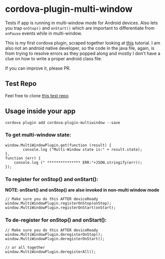 # cordova-plugin-multi-window
Tests if app is running in multi-window mode for Android devices. Also lets you trap `onStop()` and `onStart()` which are important to differentiate
from `onPause` events while in multi-window.

This is my first cordova plugin, scraped together looking at [this](https://medium.com/ionic-and-the-mobile-web/how-to-write-cordova-plugins-864e40025f2) tutorial. I am also not an android native developer, so the code in the java file, again,
is from trying to resolve errors as they popped along and mostly I don't have a clue on how to write a proper android class file.

If you can improve it, please PR. 

## Test Repo
Feel free to clone [this test repo](https://github.com/pliablepixels/is-multiwindow-test)

## Usage inside your app
`cordova plugin add cordova-plugin-multiwindow --save`

### To get multi-window state:

```
window.MultiWindowPlugin.get(function (result) {
        console.log ("Multi-Window state is:" + result.state);
},
function (err) { 
    console.log (" *************** ERR:"+JSON.stringify(err));
});
```

### To register for onStop() and onStart():

**NOTE: onStart() and onStop() are also invoked in non-multi window mode**

```
// Make sure you do this AFTER deviceReady
window.MultiWindowPlugin.registerOnStop(onStop);
window.MultiWindowPlugin.registerOnStart(onStart);
```

### To de-register for onStop() and onStart():

```
// Make sure you do this AFTER deviceReady
window.MultiWindowPlugin.deregisterOnStop();
window.MultiWindowPlugin.deregisterOnStart();

// or all together
window.MultiWindowPlugin.deregisterAll();

```

